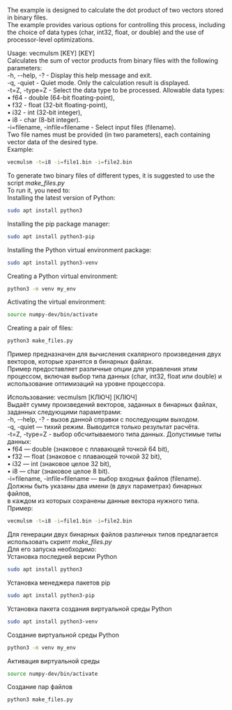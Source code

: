 The example is designed to calculate the dot product of two vectors stored in binary files. \
The example provides various options for controlling this process, including the choice of data types (char, int32, float, or double) and the use of processor-level optimizations.

Usage: vecmulsm [KEY] [KEY]\
Calculates the sum of vector products from binary files with the following parameters:\
-h, --help, -? - Display this help message and exit.\
-q, -quiet - Quiet mode. Only the calculation result is displayed.\
-t=Z, -type=Z - Select the data type to be processed. Allowable data types:\
• f64 - double (64-bit floating-point),\
• f32 - float (32-bit floating-point),\
• i32 - int (32-bit integer),\
• i8 - char (8-bit integer).\
-i=filename, -infile=filename - Select input files (filename).\
Two file names must be provided (in two parameters), each containing vector data of the desired type.\
Example:
```bash
vecmulsm -t=i8 -i=file1.bin -i=file2.bin
```

To generate two binary files of different types, it is suggested to use the script _make_files.py_\
To run it, you need to:\
Installing the latest version of Python:
```bash
sudo apt install python3
```
Installing the pip package manager:
```bash
sudo apt install python3-pip
```
Installing the Python virtual environment package:
```bash
sudo apt install python3-venv
```
Creating a Python virtual environment:
```bash
python3 -m venv my_env
```
Activating the virtual environment:
```bash
source numpy-dev/bin/activate
```
Creating a pair of files:
```bash
python3 make_files.py
```

Пример предназначен для вычисления скалярного произведения двух векторов, которые хранятся в бинарных файлах. \
Пример предоставляет различные опции для управления этим процессом, включая выбор типа данных (char, int32, float или double) и использование оптимизаций на уровне процессора.

Использование: vecmulsm [КЛЮЧ] [КЛЮЧ]\
Выдаёт сумму произведений векторов, заданных в бинарных файлах, заданных следующими параметрами:\
    -h, --help, -? - вызов данной справки с последующим выходом.\
    -q, -quiet — тихий режим. Выводится только результат расчёта.\
    -t=Z, -type=Z - выбор обсчитываемого типа данных. Допустимые типы данных:\
        • f64 — double (знаковое с плавающей точкой 64 bit),\
        • f32 — float (знаковое с плавающей точкой 32 bit),\
        • i32 — int (знаковое целое 32 bit),\
        • i8 — char (знаковое целое 8 bit).\
    -i=filename, -infile=filename — выбор входных файлов (filename). \
        Должны быть указаны два имени (в двух параметрах) бинарных файлов,\
        в каждом из которых сохранены данные вектора нужного типа.\
    Пример:
  ```bash
  vecmulsm -t=i8 -i=file1.bin -i=file2.bin
  ```

Для генерации двух бинарных файлов различных типов предлагается использовать скрипт _make_files.py_\
Для его запуска необходимо:\
Установка последней версии Python
```bash
sudo apt install python3
```
Установка менеджера пакетов pip
```bash
sudo apt install python3-pip
```
Установка пакета создания виртуальной среды Python
```bash
sudo apt install python3-venv
```
Создание виртуальной среды Python
```bash
python3 -m venv my_env
```
Активация виртуальной среды
```bash
source numpy-dev/bin/activate
```
Создание пар файлов
```bash
python3 make_files.py
```
